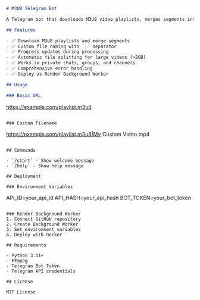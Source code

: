 ```markdown
# M3U8 Telegram Bot

A Telegram bot that downloads M3U8 video playlists, merges segments into MP4 files, and uploads them to Telegram.

## Features

- ✅ Download M3U8 playlists and merge segments
- ✅ Custom file naming with `|` separator
- ✅ Progress updates during processing
- ✅ Automatic file splitting for large videos (>2GB)
- ✅ Works in private chats, groups, and channels
- ✅ Comprehensive error handling
- ✅ Deploy as Render Background Worker

## Usage

### Basic URL
```
https://example.com/playlist.m3u8
```

### Custom Filename
```
https://example.com/playlist.m3u8|My Custom Video.mp4
```

## Commands

- `/start` - Show welcome message
- `/help` - Show help message

## Deployment

### Environment Variables
```
API_ID=your_api_id
API_HASH=your_api_hash
BOT_TOKEN=your_bot_token
```

### Render Background Worker
1. Connect GitHub repository
2. Create Background Worker
3. Set environment variables
4. Deploy with Docker

## Requirements

- Python 3.11+
- FFmpeg
- Telegram Bot Token
- Telegram API credentials

## License

MIT License
```
